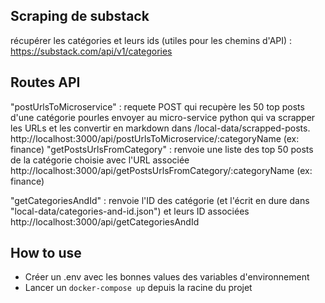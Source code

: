 ## Scraping de substack

récupérer les catégories et leurs ids (utiles pour les chemins d'API) : https://substack.com/api/v1/categories

## Routes API

"postUrlsToMicroservice" : requete POST qui recupère les 50 top posts d'une catégorie pourles envoyer au micro-service python qui va scrapper les URLs et les convertir en markdown dans /local-data/scrapped-posts.
http://localhost:3000/api/postUrlsToMicroservice/:categoryName (ex: finance)
"getPostsUrlsFromCategory" : renvoie une liste des top 50 posts de la catégorie choisie avec l'URL associée
http://localhost:3000/api/getPostsUrlsFromCategory/:categoryName (ex: finance)

"getCategoriesAndId" : renvoie l'ID des catégorie (et l'écrit en dure dans "local-data/categories-and-id.json") et leurs ID associées
http://localhost:3000/api/getCategoriesAndId

## How to use

- Créer un .env avec les bonnes values des variables d'environnement
- Lancer un `docker-compose up` depuis la racine du projet

